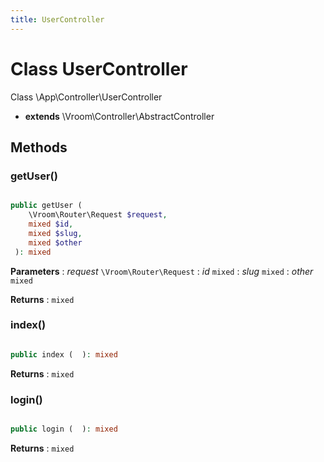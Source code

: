 ```yaml
---
title: UserController
---
```


# Class UserController

Class \App\Controller\UserController

* __extends__ \Vroom\Controller\AbstractController








## Methods

### getUser()

```php

public getUser ( 
    \Vroom\Router\Request $request, 
    mixed $id, 
    mixed $slug, 
    mixed $other
 ): mixed
```






**Parameters**
: _request_ <code>\Vroom\Router\Request</code> 
: _id_ <code>mixed</code> 
: _slug_ <code>mixed</code> 
: _other_ <code>mixed</code> 

**Returns**
: <code>mixed</code> 


### index()

```php

public index (  ): mixed
```







**Returns**
: <code>mixed</code> 


### login()

```php

public login (  ): mixed
```







**Returns**
: <code>mixed</code> 




